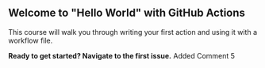 ## Welcome to "Hello World" with GitHub Actions

This course will walk you through writing your first action and using it with a workflow file. 

**Ready to get started? Navigate to the first issue.**
Added Comment 5
